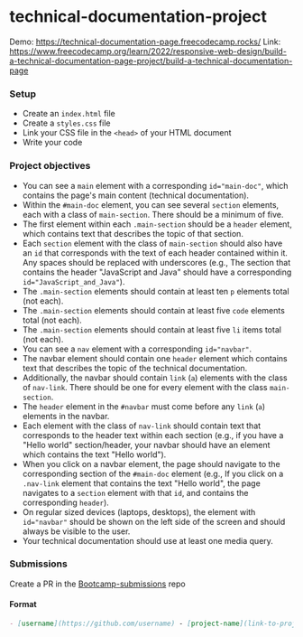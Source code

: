 # technical-documentation-project

Demo: https://technical-documentation-page.freecodecamp.rocks/
Link: https://www.freecodecamp.org/learn/2022/responsive-web-design/build-a-technical-documentation-page-project/build-a-technical-documentation-page

### Setup

- Create an `index.html` file
- Create a `styles.css` file
- Link your CSS file in the `<head>` of your HTML document
- Write your code

### Project objectives

- You can see a `main` element with a corresponding `id="main-doc"`, which contains the page's main content (technical documentation).
- Within the `#main-doc` element, you can see several `section` elements, each with a class of `main-section`. There should be a minimum of five.
- The first element within each `.main-section` should be a `header` element, which contains text that describes the topic of that section.
- Each `section` element with the class of `main-section` should also have an `id` that corresponds with the text of each header contained within it. Any spaces should be replaced with underscores (e.g., The section that contains the header "JavaScript and Java" should have a corresponding `id="JavaScript_and_Java"`).
- The `.main-section` elements should contain at least ten `p` elements total (not each).
- The `.main-section` elements should contain at least five `code` elements total (not each).
- The `.main-section` elements should contain at least five `li` items total (not each).
- You can see a `nav` element with a corresponding `id="navbar"`.
- The navbar element should contain one `header` element which contains text that describes the topic of the technical documentation.
- Additionally, the navbar should contain `link` (`a`) elements with the class of `nav-link`. There should be one for every element with the class `main-section`.
- The `header` element in the `#navbar` must come before any `link` (`a`) elements in the navbar.
- Each element with the class of `nav-link` should contain text that corresponds to the header text within each section (e.g., if you have a "Hello world" section/header, your navbar should have an element which contains the text "Hello world").
- When you click on a navbar element, the page should navigate to the corresponding section of the `#main-doc` element (e.g., If you click on a `.nav-link` element that contains the text "Hello world", the page navigates to a `section` element with that `id`, and contains the corresponding `header`).
- On regular sized devices (laptops, desktops), the element with `id="navbar"` should be shown on the left side of the screen and should always be visible to the user.
- Your technical documentation should use at least one media query.

### Submissions

Create a PR in the [Bootcamp-submissions](https://github.com/codeskills-dev/bootcamp-submissions) repo

#### Format

```md
- [username](https://github.com/username) - [project-name](link-to-project-branch)
```
